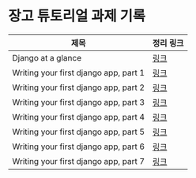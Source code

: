 # 장고 튜토리얼 과제 기록
 
|제목|정리 링크|
|------|---|
|Django at a glance |[링크](https://tomatolife.tistory.com/358?category=1030920)|
|Writing your first django app, part 1|[링크](https://tomatolife.tistory.com/359?category=1030920)|
|Writing your first django app, part 2|[링크](https://tomatolife.tistory.com/361?category=1030920)|
|Writing your first django app, part 3|[링크](https://tomatolife.tistory.com/362?category=1030920)|
|Writing your first django app, part 4|[링크](https://tomatolife.tistory.com/363?category=1030920)|
|Writing your first django app, part 5|[링크](https://tomatolife.tistory.com/364?category=1030920)|
|Writing your first django app, part 6|[링크](https://tomatolife.tistory.com/365?category=1030920)|
|Writing your first django app, part 7|[링크](https://tomatolife.tistory.com/372?category=1030920)|